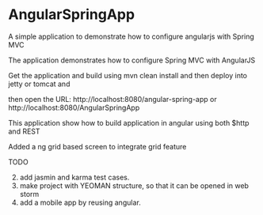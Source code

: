 AngularSpringApp
================

A simple application to demonstrate how to configure angularjs with Spring MVC

The application demonstrates how to configure Spring MVC with AngularJS

Get the application and build using mvn clean install and then deploy into jetty or tomcat and

then open the URL: http://localhost:8080/angular-spring-app  or http://localhost:8080/AngularSpringApp

This application show how to build application in angular using both $http and REST

Added a ng grid based screen to integrate grid feature

TODO

2. add jasmin and karma test cases. 
3. make project with YEOMAN structure, so that it can be opened in web storm
4. add a mobile app by reusing angular. 
